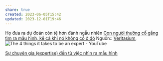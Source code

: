 ```yaml
---
share: true
created: 2023-06-05T15:42
updated: 2023-12-01T19:46
---
```


Họ đưa ra dự đoán còn tệ hơn đánh ngẫu nhiên
[Con người thường cố gắng tìm ra mẫu hình, kể cả khi nó không có ở đó](./Khoa%20h%E1%BB%8Dc%20nh%E1%BA%ADn%20th%E1%BB%A9c/Con%20ng%C6%B0%E1%BB%9Di%20th%C6%B0%E1%BB%9Dng%20c%E1%BB%91%20g%E1%BA%AFng%20t%C3%ACm%20ra%20m%E1%BA%ABu%20h%C3%ACnh,%20k%E1%BB%83%20c%E1%BA%A3%20khi%20n%C3%B3%20kh%C3%B4ng%20c%C3%B3%20%E1%BB%9F%20%C4%91%C3%B3.md) 
Nguồn:: [Veritasium](../%CE%9E%20Ngu%E1%BB%93n/Veritasium.md), ![The 4 things it takes to be an expert - YouTube](https://www.youtube.com/watch?v=5eW6Eagr9XA)

[Sự chuyên gia (expertise) đến từ việc nhìn ra mẫu hình](./S%E1%BB%B1%20chuy%C3%AAn%20gia%20(expertise)%20%C4%91%E1%BA%BFn%20t%E1%BB%AB%20vi%E1%BB%87c%20nh%C3%ACn%20ra%20m%E1%BA%ABu%20h%C3%ACnh.md)